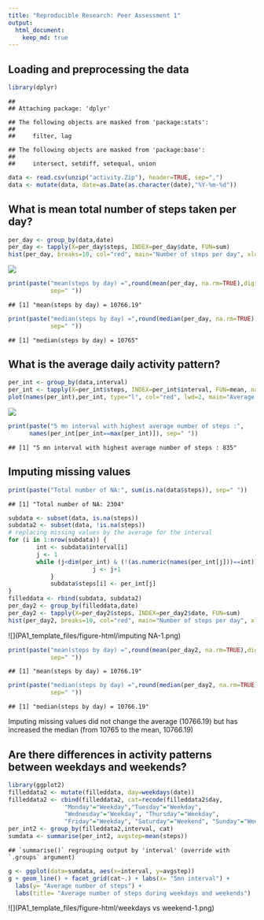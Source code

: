 ```yaml
---
title: "Reproducible Research: Peer Assessment 1"
output: 
  html_document:
    keep_md: true
---
```



## Loading and preprocessing the data

```r
library(dplyr)
```

```
## 
## Attaching package: 'dplyr'
```

```
## The following objects are masked from 'package:stats':
## 
##     filter, lag
```

```
## The following objects are masked from 'package:base':
## 
##     intersect, setdiff, setequal, union
```

```r
data <- read.csv(unzip("activity.Zip"), header=TRUE, sep=",")
data <- mutate(data, date=as.Date(as.character(date),"%Y-%m-%d"))
```

## What is mean total number of steps taken per day?

```r
per_day <- group_by(data,date)
per_day <- tapply(X=per_day$steps, INDEX=per_day$date, FUN=sum)
hist(per_day, breaks=10, col="red", main="Number of steps per day", xlab="Number of steps")
```

![](PA1_template_files/figure-html/step-by-day-1.png)<!-- -->

```r
print(paste("mean(steps by day) =",round(mean(per_day, na.rm=TRUE),digits=2), 
            sep=" "))
```

```
## [1] "mean(steps by day) = 10766.19"
```

```r
print(paste("median(steps by day) =",round(median(per_day, na.rm=TRUE),digits=2), 
            sep=" "))
```

```
## [1] "median(steps by day) = 10765"
```

## What is the average daily activity pattern?

```r
per_int <- group_by(data,interval)
per_int <- tapply(X=per_int$steps, INDEX=per_int$interval, FUN=mean, na.rm=TRUE)
plot(names(per_int),per_int, type="l", col="red", lwd=2, main="Average number of steps by interval", ylab="Number of steps", xlab="5 mn interval")
```

![](PA1_template_files/figure-html/daily-activity-pattern-1.png)<!-- -->

```r
print(paste("5 mn interval with highest average number of steps :",
      names(per_int[per_int==max(per_int)]), sep=" "))
```

```
## [1] "5 mn interval with highest average number of steps : 835"
```

## Imputing missing values

```r
print(paste("Total number of NA:", sum(is.na(data$steps)), sep=" "))
```

```
## [1] "Total number of NA: 2304"
```

```r
subdata <- subset(data, is.na(steps))
subdata2 <- subset(data, !is.na(steps))
# replacing missing values by the average for the interval
for (i in 1:nrow(subdata)) {
        int <- subdata$interval[i]
        j <- 1
        while (j<dim(per_int) & (!(as.numeric(names(per_int[j]))==int))) {
                        j <- j+1
            }
            subdata$steps[i] <- per_int[j]
}
filleddata <- rbind(subdata, subdata2)
per_day2 <- group_by(filleddata,date)
per_day2 <- tapply(X=per_day2$steps, INDEX=per_day2$date, FUN=sum)
hist(per_day2, breaks=10, col="red", main="Number of steps per day", xlab="Number of steps")
```

![](PA1_template_files/figure-html/imputing NA-1.png)<!-- -->

```r
print(paste("mean(steps by day) =",round(mean(per_day2, na.rm=TRUE),digits=2), 
            sep=" "))
```

```
## [1] "mean(steps by day) = 10766.19"
```

```r
print(paste("median(steps by day) =",round(median(per_day2, na.rm=TRUE),digits=2), 
            sep=" "))
```

```
## [1] "median(steps by day) = 10766.19"
```
Imputing missing values did not change the average (10766.19) but has increased the median (from 10765 to the mean, 10766.19)

## Are there differences in activity patterns between weekdays and weekends?

```r
library(ggplot2)
filleddata2 <- mutate(filleddata, day=weekdays(date))
filleddata2 <- cbind(filleddata2, cat=recode(filleddata2$day,
                "Monday"="Weekday","Tuesday"="Weekday",
                "Wednesday"="Weekday", "Thursday"="Weekday",
                "Friday"="Weekday", "Saturday"="Weekend", "Sunday"="Weekend"))
per_int2 <- group_by(filleddata2,interval, cat)
sumdata <- summarise(per_int2, avgstep=mean(steps))
```

```
## `summarise()` regrouping output by 'interval' (override with `.groups` argument)
```

```r
g <- ggplot(data=sumdata, aes(x=interval, y=avgstep))
g + geom_line() + facet_grid(cat~.) + labs(x= "5mn interval") + 
  labs(y= "Average number of steps") + 
  labs(title= "Average number of steps during weekdays and weekends")
```

![](PA1_template_files/figure-html/weekdays vs weekend-1.png)<!-- -->
